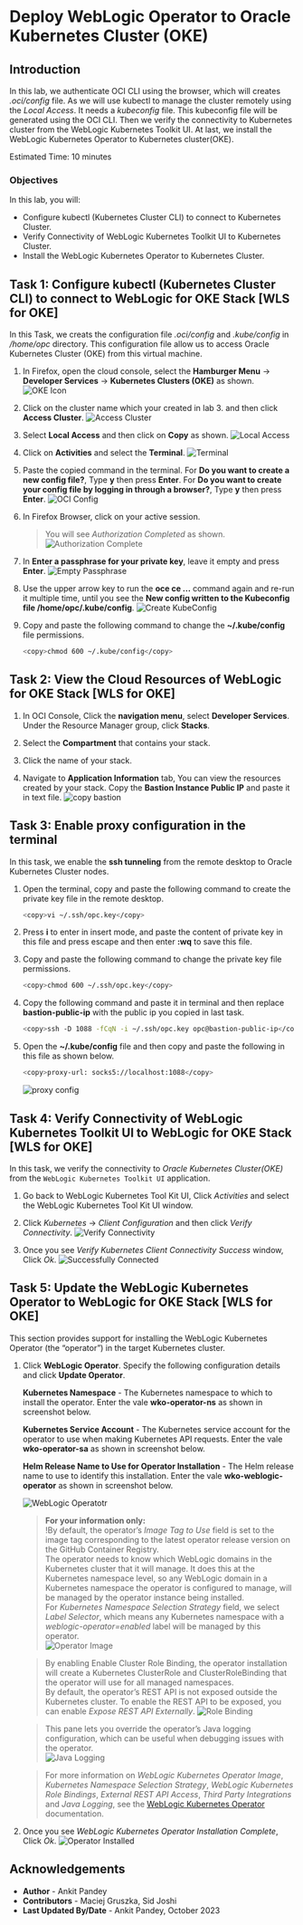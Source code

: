 # Deploy WebLogic Operator to Oracle Kubernetes Cluster (OKE)

## Introduction

In this lab, we authenticate OCI CLI using the browser, which will creates *.oci/config* file. As we will use kubectl to manage the cluster remotely using the *Local Access*. It needs a *kubeconfig* file. This kubeconfig file will be generated using the OCI CLI. Then we verify the connectivity to Kubernetes cluster from the WebLogic Kubernetes Toolkit UI. At last, we install the WebLogic Kubernetes Operator to Kubernetes cluster(OKE).

Estimated Time: 10 minutes

### Objectives

In this lab, you will:

* Configure kubectl (Kubernetes Cluster CLI) to connect to Kubernetes Cluster.
* Verify Connectivity of WebLogic Kubernetes Toolkit UI to Kubernetes Cluster.
* Install the WebLogic Kubernetes Operator to Kubernetes Cluster.


## Task 1: Configure kubectl (Kubernetes Cluster CLI) to connect to WebLogic for OKE Stack [WLS for OKE]
In this Task, we creats the configuration file *.oci/config* and *.kube/config* in */home/opc* directory. This configuration file allow us to access Oracle Kubernetes Cluster (OKE) from this virtual machine.


1. In Firefox, open the cloud console, select the **Hamburger Menu** -> **Developer Services** -> **Kubernetes Clusters (OKE)** as shown.
    ![OKE Icon](images/oke-icon.png)

2. Click on the cluster name which your created in lab 3. and then click **Access Cluster**. 
    ![Access Cluster](images/access-cluster.png)


3. Select **Local Access** and then click on **Copy** as shown.
    ![Local Access](images/local-access.png)

4. Click on **Activities** and select the **Terminal**.
    ![Terminal](images/click-terminal.png)

5. Paste the copied command in the terminal. For **Do you want to create a new config file?**, Type **y** then press **Enter**. For **Do you want to create your config file by logging in through a browser?**, Type **y** then press **Enter**.
    ![OCI Config](images/oci-config.png)

6. In Firefox Browser, click on your active session.
    > You will see *Authorization Completed* as shown.
    ![Authorization Complete](images/authorization-complete.png)

9. In **Enter a passphrase for your private key**, leave it empty and press **Enter**.
    ![Empty Passphrase](images/empty-passphrase.png)

10. Use the upper arrow key to run the **oce ce ...** command again and re-run it multiple time, until you see the **New config written to the Kubeconfig file /home/opc/.kube/config**.
    ![Create KubeConfig](images/create-kubeconfig.png)

11. Copy and paste the following command to change the **~/.kube/config** file permissions.
    ```bash
    <copy>chmod 600 ~/.kube/config</copy>
    ```

## Task 2: View the Cloud Resources of WebLogic for OKE Stack [WLS for OKE]

1. In OCI Console, Click the **navigation menu**, select **Developer Services**. Under the Resource Manager group, click **Stacks**.

2. Select the **Compartment** that contains your stack.

3. Click the name of your stack.

4. Navigate to **Application Information** tab, You can view the resources created by your stack. Copy the **Bastion Instance Public IP** and paste it in text file. 
    ![copy bastion](images/copy-bastion.png)

## Task 3: Enable proxy configuration in the terminal

In this task, we enable the **ssh tunneling** from the remote desktop to Oracle Kubernetes Cluster nodes. 

1. Open the terminal, copy and paste the following command to create the private key file in the remote desktop.
    ```bash
    <copy>vi ~/.ssh/opc.key</copy>
    ```

2. Press **i** to enter in insert mode, and paste the content of private key in this file and press escape and then enter **:wq**
to save this file.

3. Copy and paste the following command to change the private key file permissions.
    ```bash
    <copy>chmod 600 ~/.ssh/opc.key</copy>
    ```

4. Copy the following command  and paste it in terminal and then replace **bastion-public-ip** with the public ip you copied in last task. 
    ```bash
    <copy>ssh -D 1088 -fCqN -i ~/.ssh/opc.key opc@bastion-public-ip</copy>
    ```

5. Open the **~/.kube/config** file and then copy and paste the following in this file as shown below.
    ```bash
    <copy>proxy-url: socks5://localhost:1088</copy>
    ```
    ![proxy config](images/proxy-config.png)


## Task 4: Verify Connectivity of WebLogic Kubernetes Toolkit UI to WebLogic for OKE Stack [WLS for OKE]
In this task, we verify the connectivity to *Oracle Kubernetes Cluster(OKE)* from the `WebLogic Kubernetes Toolkit UI` application.

1. Go back to WebLogic Kubernetes Tool Kit UI, Click *Activities* and select the WebLogic Kubernetes Tool Kit UI window. 

2. Click  *Kubernetes* ->  *Client Configuration* and then click *Verify Connectivity*.
    ![Verify Connectivity](images/verify-connectivity.png)

3. Once you see *Verify Kubernetes Client Connectivity Success* window, Click *Ok*.
    ![Successfully Connected](images/successfully-connected.png)

## Task 5: Update the WebLogic Kubernetes Operator to WebLogic for OKE Stack [WLS for OKE]
This section provides support for installing the WebLogic Kubernetes Operator (the “operator”) in the target Kubernetes cluster. 

1. Click **WebLogic Operator**. Specify the following configuration details  and click **Update Operator**.

    **Kubernetes Namespace** - The Kubernetes namespace to which to install the operator. Enter the vale **wko-operator-ns** as shown in screenshot below.

    **Kubernetes Service Account** - The Kubernetes service account for the operator to use when making Kubernetes API requests. Enter the vale **wko-operator-sa** as shown in screenshot below.

    **Helm Release Name to Use for Operator Installation** - The Helm release name to use to identify this installation. Enter the vale **wko-weblogic-operator** as shown in screenshot below.

    ![WebLogic Operatotr](images/weblogic-operator.png) 
    
    > **For your information only:**<br>
    > !By default, the operator’s *Image Tag to Use* field is set to the image tag corresponding to the latest operator release version on the GitHub Container Registry.<br>
    > The operator needs to know which WebLogic domains in the Kubernetes cluster that it will manage. It does this at the Kubernetes namespace level, so any WebLogic domain in a Kubernetes namespace the operator is configured to manage, will be managed by the operator instance being installed.<br>
    > For *Kubernetes Namespace Selection Strategy* field, we select *Label Selector*, which means any Kubernetes namespace with a *weblogic-operator=enabled* label will be managed by this operator.<br>
    ![Operator Image](images/operator-image.png)
   
    > By enabling Enable Cluster Role Binding, the operator installation will create a Kubernetes ClusterRole and ClusterRoleBinding that the operator will use for all managed namespaces.<br>
    > By default, the operator’s REST API is not exposed outside the Kubernetes cluster. To enable the REST API to be exposed, you can enable *Expose REST API Externally*.
    ![Role Binding](images/role-binding.png)<br>
    
    > This pane lets you override the operator’s Java logging configuration, which can be useful when debugging issues with the operator.<br>
    ![Java Logging](images/java-logging.png)<br>
   
    > For more information on *WebLogic Kubernetes Operator Image*, *Kubernetes Namespace Selection Strategy*, *WebLogic Kubernetes Role Bindings*, *External REST API Access*, *Third Party Integrations* and *Java Logging*, see the [WebLogic Kubernetes Operator](https://oracle.github.io/weblogic-toolkit-ui/navigate/kubernetes/k8s-wko/) documentation.

2. Once you see *WebLogic Kubernetes Operator Installation Complete*, Click *Ok*.
    ![Operator Installed](images/operator-installed.png)

## Acknowledgements

* **Author** -  Ankit Pandey
* **Contributors** - Maciej Gruszka, Sid Joshi
* **Last Updated By/Date** - Ankit Pandey, October 2023